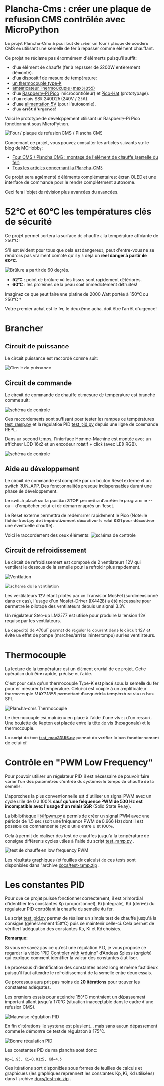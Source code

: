 # Plancha-Cms : créer une plaque de refusion CMS contrôlée avec MicroPython

Le projet Plancha-Cms à pour but de créer un four / plaque de soudure CMS en utilisant une semelle de fer à repasser comme élément chauffant.

Ce projet ne réclame pas énormément d'éléments puisqu'il suffit:
* d'un élément de chauffe (fer à repasser de 2200W entièrement démonté).
* d'un dispositif de mesure de température:
 * [un thermocouple type-K](https://shop.mchobby.be/fr/temperature/301-thermocouple-type-k-3232100003019.html)
 * [amplificateur ThermoCouple (max31855)](https://shop.mchobby.be/fr/temperature/302-amplificateur-thermocouple-max31855-v20-3232100003026-adafruit.html)
* d'un [Raspberry-Pi Pico](https://shop.mchobby.be/fr/pico-rp2040/2025-pico-rp2040-microcontroleur-2-coeurs-raspberry-pi-3232100020252.html?search_query=pico&results=27) (microcontrôleur) et [Pico-Hat](https://shop.mchobby.be/fr/pico-rp2040/2037-pico-hat-r2-interface-hat-pour-raspberry-pi-pico-3232100020375.html) (prototypage).
* d'un relais SSR 240D25 (240V / 25A).
* d'une [alimentation 5V](https://shop.mchobby.be/fr/bloc-alimentation/1835-alimentation-5v-5a-decoupage-chassis-ferme-3232100018358.html) (pour l'autonomie).
* d'un __arrêt d'urgence!__

Voici le prototype de développement utilisant un Raspberry-Pi Pico fonctionnant sous MicroPython.

![Four / plaque de refusion CMS / Plancha CMS](docs/_static/power-and-security.jpg)

Concernant ce projet, vous pouvez consulter les articles suivants sur le blog de MCHobby:
* [Four CMS / Plancha CMS : montage de l'élément de chauffe (semelle du fer)](https://arduino103.blogspot.com/2021/07/four-cms-plancha-cms-montage-de.html)
* [Tous les articles concernant la Plancha-CMS](https://arduino103.blogspot.com/search?q=plancha-cms)

Ce projet sera agrémenté d'éléments complémentaires: écran OLED et une interface de commande pour le rendre complètement autonome.

Ceci fera l'objet de révision plus avancées du avancées.

# 52°C et 60°C les températures clés de sécurité
Ce projet permet portera la surface de chauffe a la température affolante de 250°C !

S'il est évident pour tous que cela est dangereux, peut d'entre-vous ne se rendrons pas vraiment compte qu'il y a déjà un __réel danger à partir de 60°C__.

![Brûlure a partir de 60 degrés.](docs/_static/brulure.jpg)

* __52°C__ : point de brûlure où les tissus sont rapidement détériorés.
* __60°C__ : les protéines de la peau sont immédiatement détruites!

Imaginez ce que peut faire une platine de 2000 Watt portée à 150°C ou 250°C ?

Votre premier achat est le fer, le deuxième achat doit être l'arrêt d'urgence!

# Brancher

## Circuit de puissance
Le circuit puissance est raccordé comme suit:

![Circuit de puissance](docs/_static/power-schematic.jpg)

## Circuit de commande

Le circuit de commande de chauffe et mesure de température est branché comme suit:

![schéma de controle](docs/_static/control-schematic.jpg)

Ces raccordements sont suffisant pour tester les rampes de températures [test_ramp.py](examples/test_ramp.py) et la régulation PID [test_pid.py](examples/test-pid.py) depuis une ligne de commande REPL.

Dans un second temps, l'interface Homme-Machine est montée avec un afficheur LCD 16x2 et un encodeur rotatif + click (avec LED RGB).

![schéma de controle](docs/_static/control-schematic-2.jpg)

## Aide au développement

Le circuit de commande est complété par un bouton Reset externe et un switch RUN_APP. Des fonctionnalités presque indispensables durant une phase de développement.

Le switch placé sur la position STOP permettra d'arrêter le programme --ou-- d'empêcher celui-ci de démarrer après un Reset.

Le Reset externe permettra de redémarrer rapidement le Pico (Note: le fichier boot.py doit impérativement désactiver le relai SSR pour désactiver une éventuelle chauffe).

Voici le raccordement des deux éléments:
![schéma de controle](docs/_static/control-schematic-3.jpg)

## Circuit de refroidissement

Le circuit de refroidissement est composé de 2 ventilateurs 12V qui ventilent le dessous de la semelle pour la refroidir plus rapidement.

![Ventilation](docs/_static/Plancha-cms-cooling-02.jpg)

![schéma de la ventilation](docs/_static/cooling-schematic.jpg)

Les ventilateurs 12V étant pilotés par un Transistor MosFet (surdimensionné dans ce cas), l'usage d'un Mosfet-Driver (IX4428) a été nécessaire pour permettre le pilotage des ventilateurs depuis un signal 3.3V.

Un régulateur Step-up LM2577 est utilisé pour produire la tension 12V requise par les ventilateurs.

La capacité de 470uF permet de réguler le courant dans le circuit 12V et évite un effet de pompe (marches/arrêts ininterrompu) sur les ventilateurs.  

# Thermocouple

La lecture de la température est un élément crucial de ce projet. Cette opération doit être rapide, précise et fiable.

C'est pour cela qu'un thermocouple Type-K est placé sous la semelle du fer pour en mesurer la température. Celui-ci est couplé à un amplificateur thermocouple MAX31855 permettant d'acquérir la température via un bus SPI.

![Plancha-cms Thermocouple](docs/_static/thermocouple.jpg)

Le thermocouple est maintenu en place à l'aide d'une vis et d'un ressort. Une boulette de Kapton est placée entre la tête de vis (hexagonale) et le thermocouple.

Le script de test [test_max31855.py](example/test_max31855.py) permet de vérifier le bon fonctionnement de celui-ci!

# Contrôle en "PWM Low Frequency"

Pour pouvoir utiliser un régulateur PID, il est nécessaire de pouvoir faire varier l'un des paramètres d'entrée du système: le temps de chauffe de la semelle.

L'approches la plus conventionnelle est d'utiliser un signal PWM avec un cycle utile de 0 à 100% __sauf qu'une fréquence PWM de 500 Hz est incompatible avec l'usage d'un relais SSR__ (Solid State Relay).

La bibliothèque [lib/lfpwm.py](lfpwm.py) à permis de créer un signal PWM avec une période de 1.5 sec (soit une fréquence PWM de 0.666 Hz) dont il est possible de commander le cycle utile entre 0 et 100%.

Cela à permit de réaliser des test de chauffes jusqu'à la température de consigne différents cycles utiles à l'aide du script [test_ramp.py](examples/test_ramp.py) .

![test de chauffe en low frequency PWM](docs/_static/test_ramp-250deg-period-1.5sec-pwm-20pc.jpg)

Les résultats graphiques (et feuilles de calculs) de ces tests sont disponibles dans l'archive [docs/test-ramp.zip](docs/test-ramp.zip) .

# Les constantes PID

Pour que ce projet puisse fonctionner correctement, il est primordial d'identifier
les constantes Kp (proportionnel), Ki (integrale), Kd (dérivé) du régulateur
PID contrôlant la chauffe du semelle du fer.

Le script [test_pid.py](examples/test_pid.py) permet de réaliser un simple test
de chauffe jusqu'à la consigne (généralement 150°C) puis de maintenir celle-ci. Cela permet de vérifier l'adéquation des constantes Kp, Ki et Kd choisies.

__Remarque:__

Si vous ne savez pas ce qu'est une régulation PID, je vous propose de regarder la
vidéo "[PID Controler with Arduino](https://youtu.be/k7vxUFVR8Ks)" d'Andeas Spiess (_anglais_)
qui explique comment identifier la valeur des constantes à utiliser.


Le processus d'identification des constantes assez long et même fastidieux
puisqu'il faut attendre le refroidissement de la semelle entre deux essais.

Ce processus aura prit pas moins de __20 itérations__ pour trouver les constantes
adéquates.

Les premiers essais pour atteindre 150°C montraient un dépassement important
allant jusqu'à 170°C (situation inacceptable dans le cadre d'une refusion CMS).

![Mauvaise régulation PID](docs/_static/test-real-03.jpg)

En fin d'itérations, le système est plus lent... mais sans aucun dépassement
comme le démontre ce test de régulation à 175°C.

![Bonne régulation PID](docs/_static/test-real-19.jpg)

Les constantes PID de ma plancha sont donc:

```
Kp=1.95, Ki=0.0125, Kd=4.5
```

Ces itérations sont disponibles sous formes de feuilles de calculs et graphiques (les graphiques reprennent les constantes Kp, Ki, Kd utilisées) dans l'archive [docs/test-pid.zip](docs/test-pid.zip) .
